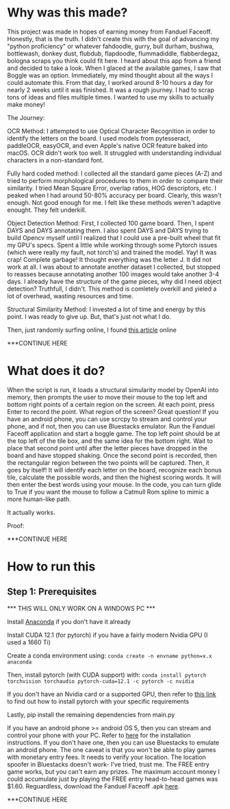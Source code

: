 # Why was this made?

This project was made in hopes of earning money from Fanduel Faceoff. Honestly, that is the truth. I didn't create this with the goal of advancing my "python proficiency" or whatever fahdoodle, gurry, bull durham, bushwa, bottlewash, donkey dust, flubdub, flapdoodle, flummadiddle, flabberdegaz, bologna scraps you think could fit here. I heard about this app from a friend and decided to take a look. When I glaced at the available games, I saw that Boggle was an option. Immediately, my mind thought about all the ways I could automate this. From that day, I worked around 8-10 hours a day for nearly 2 weeks until it was finished. It was a rough journey. I had to scrap tons of ideas and files multiple times. I wanted to use my skills to actually make money!

The Journey:

OCR Method:
I attempted to use Optical Character Recognition in order to identify the letters on the board. I used models from pytesseract, paddleOCR, easyOCR, and even Apple's native OCR feature baked into macOS. OCR didn't work too well. It struggled with understanding individual characters in a non-standard font. 

Fully hard coded method:
I collected all the standard game pieces (A-Z) and tried to perform morphological procedures to them in order to compare their similarity. I tried Mean Square Error, overlap ratios, HOG descriptors, etc. I peaked when I had around 50-80% accuracy per board. Clearly, this wasn't enough. Not good enough for me. I felt like these methods weren't adaptive enought. They felt underkill.

Object Detection Method:
First, I collected 100 game board. Then, I spent DAYS and DAYS annotating them. I also spent DAYS and DAYS trying to build Opencv myself until I realized that I could use a pre-built wheel that fit my GPU's specs. Spent a little while working through some Pytorch issues (which were really my fault, not torch's) and trained the model. Yay! It was crap! Complete garbage! It thought everything was the letter J. It did not work at all. I was about to annotate another dataset I collected, but stopped to reasses because annotating another 100 images would take another 3-4 days. I already have the structure of the game pieces, why did I need object detection? Truthfull, I didn't. This method is comletely overkill and yieled a lot of overhead, wasting resources and time.

Structural Similarity Method:
I invested a lot of time and energy by this point. I was ready to give up. But, that's just not what I do. 

Then, just randomly surfing online, I found [this article](https://medium.com/scrapehero/exploring-image-similarity-approaches-in-python-b8ca0a3ed5a3#:~:text=Structural%20Similarity%20Index%20(SSIM),Python%20offers%20an%20SSIM%20implementation.) online


***CONTINUE HERE



# What does it do?

When the script is run, it loads a structural simularity model by OpenAI into memory, then prompts the user to move their mouse to the top left and bottom right points of a certain region on the screen. At each point, press Enter to record the point. What region of the screen? Great question! If you have an android phone, you can use scrcpy to stream and control your phone, and if not, then you can use Bluestacks emulator. Run the Fanduel Faceoff application and start a boggle game. The top left point should be at the top left of the tile box, and the same idea for the bottom right. Wait to place that second point until after the letter pieces have dropped in the board and have stopped shaking. Once the second point is recorded, then the rectangular region between the two points will be captured. Then, it goes by itself! It will identify each letter on the board, recognize each bonus tile, calculate the possible words, and then the highest scoring words. It will then enter the best words using your mouse. In the code, you can turn glide to True if you want the mouse to follow a Catmull Rom spline to mimic a more human-like path.

It actually works.

Proof:

***CONTINUE HERE



# How to run this

## Step 1: Prerequisites

*** THIS WILL ONLY WORK ON A WINDOWS PC ***

Install [Anaconda](https://www.anaconda.com/download/success) if you don't have it already

Install CUDA 12.1 (for pytorch) if you have a fairly modern Nvidia GPU (I used a 1660 Ti)

Create a conda environment using: `conda create -n envname python=x.x anaconda`

Then, install pytorch (with CUDA support) with:
`conda install pytorch torchvision torchaudio pytorch-cuda=12.1 -c pytorch -c nvidia`

If you don't have an Nvidia card or a supported GPU, then refer to
[this link](https://pytorch.org/) to find out how to install pytorch with your specific requirements

Lastly, pip install the remaining dependencies from main.py

If you have an android phone >= android OS 5, then you can stream and control your phone with your PC. Refer to [here](https://github.com/Genymobile/scrcpy/blob/master/doc/windows.md) for the installation instructions. If you don't have one, then you can use Bluestacks to emulate an android phone. The one caveat is that you won't be able to play games with monetary entry fees. It needs to verify your location. The location spoofer in Bluestacks doesn't work- I've tried, trust me. The FREE entry game works, but you can't earn any prizes. The maximum account money I could accumulate just by playing the FREE entry head-to-head games was $1.60. Reguardless, download the Fanduel Faceoff .apk [here](https://www.fanduel.com/android). 


***CONTINUE HERE